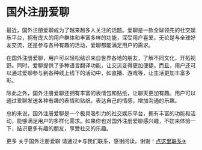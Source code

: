 # 国外注册爱聊

最近，国外注册爱聊成为了越来越多人关注的话题。爱聊是一款全球领先的社交娱乐平台，拥有庞大的用户群体和丰富多样的功能，深受用户喜爱。无论是与全球好友交流，还是参与各种有趣的活动，爱聊都能满足用户的需求。

在国外注册爱聊，用户可以轻松结识来自世界各地的朋友，了解不同文化，开拓视野。同时，爱聊提供了多种语言翻译功能，让交流变得更加便捷。而且，用户还可以通过爱聊参与到各种线上线下的活动中，如直播、游戏等，让生活更加丰富多彩。

除此之外，国外注册爱聊还拥有丰富的表情包和贴纸，让聊天更加有趣。用户可以通过爱聊发送各种有趣的表情和贴纸，表达自己的情感，增加沟通的乐趣。

总的来说，国外注册爱聊是一个极具吸引力的社交娱乐平台，拥有丰富的功能和活动，能够满足用户的多样化需求。如果你也对国外注册爱聊感兴趣，不妨来体验一下，结识更多有趣的朋友，享受社交的乐趣。

更多 关于国外注册爱聊 请通过✈与我们联系，感谢阅读，谢谢！[点这里联系✈](https://b.k02.cc)